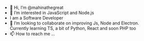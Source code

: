 - 👋 Hi, I’m @mahinathegreat
- 👀 I’m interested in JavaScript and Node.js
- I am a Software Developer
- 💞️ I’m looking to collaborate on improving Js, Node and Electron. Currently learning TS, a bit of Python, React and soon PHP too
- 📫 How to reach me ...

<!---
mahinathegreat/mahinathegreat is a ✨ special ✨ repository because its `README.md` (this file) appears on your GitHub profile.
You can click the Preview link to take a look at your changes.
--->
